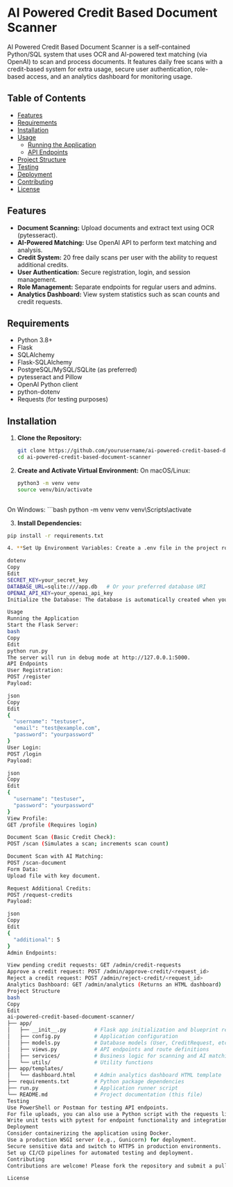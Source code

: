 # AI Powered Credit Based Document Scanner

AI Powered Credit Based Document Scanner is a self-contained Python/SQL system that uses OCR and AI-powered text matching (via OpenAI) to scan and process documents. It features daily free scans with a credit-based system for extra usage, secure user authentication, role-based access, and an analytics dashboard for monitoring usage.

## Table of Contents
- [Features](#features)
- [Requirements](#requirements)
- [Installation](#installation)
- [Usage](#usage)
  - [Running the Application](#running-the-application)
  - [API Endpoints](#api-endpoints)
- [Project Structure](#project-structure)
- [Testing](#testing)
- [Deployment](#deployment)
- [Contributing](#contributing)
- [License](#license)

## Features
- **Document Scanning:** Upload documents and extract text using OCR (pytesseract).
- **AI-Powered Matching:** Use OpenAI API to perform text matching and analysis.
- **Credit System:** 20 free daily scans per user with the ability to request additional credits.
- **User Authentication:** Secure registration, login, and session management.
- **Role Management:** Separate endpoints for regular users and admins.
- **Analytics Dashboard:** View system statistics such as scan counts and credit requests.

## Requirements
- Python 3.8+
- Flask
- SQLAlchemy
- Flask-SQLAlchemy
- PostgreSQL/MySQL/SQLite (as preferred)
- pytesseract and Pillow
- OpenAI Python client
- python-dotenv
- Requests (for testing purposes)

## Installation
1. **Clone the Repository:**
   ```bash
   git clone https://github.com/yourusername/ai-powered-credit-based-document-scanner.git
   cd ai-powered-credit-based-document-scanner

2. **Create and Activate Virtual Environment:**
  On macOS/Linux:
   ```bash
   python3 -m venv venv
   source venv/bin/activate
  
  On Windows:
    ```bash
    python -m venv venv
    venv\Scripts\activate
    
3. **Install Dependencies:**
  ```bash
  pip install -r requirements.txt

4. **Set Up Environment Variables: Create a .env file in the project root and add:**

dotenv
Copy
Edit
SECRET_KEY=your_secret_key
DATABASE_URL=sqlite:///app.db   # Or your preferred database URI
OPENAI_API_KEY=your_openai_api_key
Initialize the Database: The database is automatically created when you run the application for the first time.

Usage
Running the Application
Start the Flask Server:
bash
Copy
Edit
python run.py
The server will run in debug mode at http://127.0.0.1:5000.
API Endpoints
User Registration:
POST /register
Payload:

json
Copy
Edit
{
    "username": "testuser",
    "email": "test@example.com",
    "password": "yourpassword"
}
User Login:
POST /login
Payload:

json
Copy
Edit
{
    "username": "testuser",
    "password": "yourpassword"
}
View Profile:
GET /profile (Requires login)

Document Scan (Basic Credit Check):
POST /scan (Simulates a scan; increments scan count)

Document Scan with AI Matching:
POST /scan-document
Form Data:
Upload file with key document.

Request Additional Credits:
POST /request-credits
Payload:

json
Copy
Edit
{
    "additional": 5
}
Admin Endpoints:

View pending credit requests: GET /admin/credit-requests
Approve a credit request: POST /admin/approve-credit/<request_id>
Reject a credit request: POST /admin/reject-credit/<request_id>
Analytics Dashboard: GET /admin/analytics (Returns an HTML dashboard)
Project Structure
bash
Copy
Edit
ai-powered-credit-based-document-scanner/
├── app/
│   ├── __init__.py         # Flask app initialization and blueprint registration
│   ├── config.py           # Application configuration
│   ├── models.py           # Database models (User, CreditRequest, etc.)
│   ├── views.py            # API endpoints and route definitions
│   ├── services/           # Business logic for scanning and AI matching
│   └── utils/              # Utility functions
├── app/templates/
│   └── dashboard.html      # Admin analytics dashboard HTML template
├── requirements.txt        # Python package dependencies
├── run.py                  # Application runner script
└── README.md               # Project documentation (this file)
Testing
Use PowerShell or Postman for testing API endpoints.
For file uploads, you can also use a Python script with the requests library.
Write unit tests with pytest for endpoint functionality and integration.
Deployment
Consider containerizing the application using Docker.
Use a production WSGI server (e.g., Gunicorn) for deployment.
Secure sensitive data and switch to HTTPS in production environments.
Set up CI/CD pipelines for automated testing and deployment.
Contributing
Contributions are welcome! Please fork the repository and submit a pull request with your improvements or bug fixes. For major changes, please open an issue first to discuss your ideas.

License
